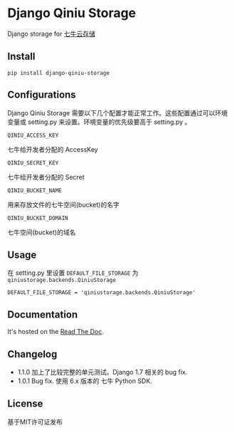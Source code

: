 # Django Qiniu Storage

Django storage for [七牛云存储](http://www.qiniu.com/)

## Install

    pip install django-qiniu-storage

## Configurations

Django Qiniu Storage 需要以下几个配置才能正常工作。这些配置通过可以环境变量或 setting.py 来设置。环境变量的优先级要高于 setting.py 。

    QINIU_ACCESS_KEY

七牛给开发者分配的 AccessKey

    QINIU_SECRET_KEY
    
七牛给开发者分配的 Secret 

    QINIU_BUCKET_NAME
    
用来存放文件的七牛空间(bucket)的名字

    QINIU_BUCKET_DOMAIN
    
七牛空间(bucket)的域名

## Usage

在 setting.py 里设置 `DEFAULT_FILE_STORAGE` 为 `qiniustorage.backends.QiniuStorage`

    DEFAULT_FILE_STORAGE = 'qiniustorage.backends.QiniuStorage'

## Documentation

It's hosted on the [Read The Doc](http://django-qiniu-storage.readthedocs.org/zh_CN/latest/
).

## Changelog
- 1.1.0 加上了比较完整的单元测试。Django 1.7 相关的 bug fix.
- 1.0.1 Bug fix. 使用 6.x 版本的 七牛 Python SDK.

## License

基于MIT许可证发布

